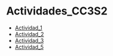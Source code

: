 # Actividades_CC3S2
- [Actividad_1](./Actividad1/ac1.md)
- [Actividad_2](./Actividad2/ac2.md)
- [Actividad_3](./Actividad3/ac3.md)
- [Actividad_5](./Actividad5/ac5.md)